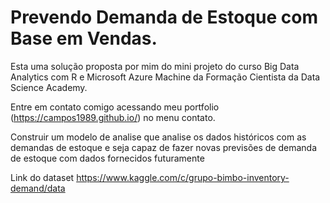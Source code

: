 # Prevendo Demanda de Estoque com Base em Vendas.

Esta uma solução proposta por mim do mini projeto do curso Big Data Analytics com R e Microsoft Azure Machine da Formação Cientista da Data Science Academy.

Entre em contato comigo acessando meu portfolio (https://campos1989.github.io/) no menu contato.

Construir um modelo de analise que analise os dados históricos com as demandas de estoque e seja capaz
de fazer novas previsões de demanda de estoque com dados fornecidos futuramente
 
Link do dataset
https://www.kaggle.com/c/grupo-bimbo-inventory-demand/data
